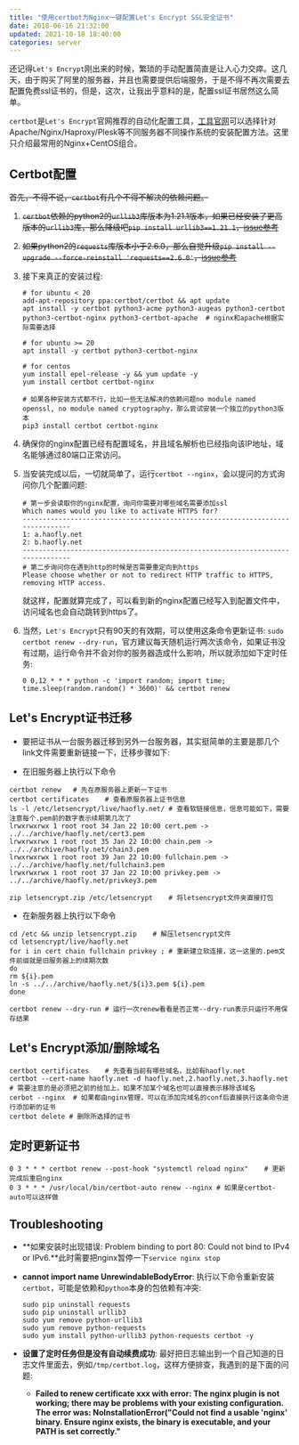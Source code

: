 ```yaml
---
title: "使用certbot为Nginx一键配置Let's Encrypt SSL安全证书"
date: 2018-06-16 21:32:00
updated: 2021-10-18 18:40:00
categories: server
---
```


还记得`Let's Encrypt`刚出来的时候，繁琐的手动配置简直是让人心力交瘁。这几天，由于购买了阿里的服务器，并且也需要提供后端服务，于是不得不再次需要去配置免费ssl证书的，但是，这次，让我出乎意料的是，配置ssl证书居然这么简单。

`certbot`是`Let's Encrypt`官网推荐的自动化配置工具，[工具官网](https://certbot.eff.org/)可以选择针对Apache/Nginx/Haproxy/Plesk等不同服务器不同操作系统的安装配置方法。这里只介绍最常用的Nginx+CentOS组合。

<!--more-->

## Certbot配置

~~首先，不得不说，`certbot`有几个不得不解决的依赖问题。~~

1. ~~`certbot`依赖的python2的`urllib3`库版本为1.21.1版本，如果已经安装了更高版本的`urllib3`库，那么降级吧`pip install urllib3==1.21.1`，[issue参考](https://community.letsencrypt.org/t/certbot-not-working-with-centos7-and-nginx/45646/2)~~

2. ~~如果python2的`requests`库版本小于2.6.0，那么自觉升级`pip install --upgrade --force-reinstall 'requests==2.6.0'`，[issue参考](如果requests<2.6.0那么强制升级。https://github.com/certbot/certbot/issues/5534)~~

3. 接下来真正的安装过程:

   ```shell
   # for ubuntu < 20
   add-apt-repository ppa:certbot/certbot && apt update
   apt install -y certbot python3-acme python3-augeas python3-certbot python3-certbot-nginx python3-certbot-apache	# nginx和apache根据实际需要选择
   
   # for ubuntu >= 20
   apt install -y certbot python3-certbot-nginx
   
   # for centos
   yum install epel-release -y && yum update -y
   yum install certbot certbot-nginx
   
   # 如果各种安装方式都不行，比如一些无法解决的依赖问题no module named openssl, no module named cryptography，那么尝试安装一个独立的python3版本
   pip3 install certbot certbot-nginx
   ```

4. 确保你的nginx配置已经有配置域名，并且域名解析也已经指向该IP地址，域名能够通过80端口正常访问。

5. 当安装完成以后，一切就简单了，运行`certbot --nginx`，会以提问的方式询问你几个配置问题:

   ```shell
   # 第一步会读取你的nginx配置，询问你需要对哪些域名需要添加ssl
   Which names would you like to activate HTTPS for?
   -------------------------------------------------------------------------------
   1: a.haofly.net
   2: b.haofly.net
   -------------------------------------------------------------------------------
   # 第二步询问你在遇到http的时候是否需要重定向到https
   Please choose whether or not to redirect HTTP traffic to HTTPS, removing HTTP access.
   ```

   就这样，配置就算完成了，可以看到新的nginx配置已经写入到配置文件中，访问域名也会自动跳转到https了。

6. 当然，`Let's Encrypt`只有90天的有效期，可以使用这条命令更新证书: `sudo certbot renew --dry-run`，官方建议每天随机运行两次该命令，如果证书没有过期，运行命令并不会对你的服务器造成什么影响，所以就添加如下定时任务:

   ```shell
   0 0,12 * * * python -c 'import random; import time; time.sleep(random.random() * 3600)' && certbot renew 
   ```

## Let's Encrypt证书迁移

- 要把证书从一台服务器迁移到另外一台服务器，其实挺简单的主要是那几个link文件需要重新链接一下，迁移步骤如下:

- 在旧服务器上执行以下命令

```shell
certbot renew	# 先在原服务器上更新一下证书
certbot certificates	# 查看原服务器上证书信息
ls -l /etc/letsencrypt/live/haofly.net/	# 查看软链接信息，信息可能如下，需要注意每个.pem前的数字表示续期第几次了
lrwxrwxrwx 1 root root 34 Jan 22 10:00 cert.pem -> ../../archive/haofly.net/cert3.pem
lrwxrwxrwx 1 root root 35 Jan 22 10:00 chain.pem -> ../../archive/haofly.net/chain3.pem
lrwxrwxrwx 1 root root 39 Jan 22 10:00 fullchain.pem -> ../../archive/haofly.net/fullchain3.pem
lrwxrwxrwx 1 root root 37 Jan 22 10:00 privkey.pem -> ../../archive/haofly.net/privkey3.pem

zip letsencrypt.zip /etc/letsencrypt	# 将letsencrypt文件夹直接打包
```

- 在新服务器上执行以下命令

```shell
cd /etc && unzip letsencrypt.zip	# 解压letsencrypt文件
cd letsencrypt/live/haofly.net
for i in cert chain fullchain privkey ;	# 重新建立软连接，这一这里的.pem文件前缀就是旧服务器上的续期次数
do
rm ${i}.pem
ln -s ../../archive/haofly.net/${i}3.pem ${i}.pem
done

certbot renew --dry-run	# 运行一次renew看看是否正常--dry-run表示只运行不用保存结果
```

## Let's Encrypt添加/删除域名

```shell
certbot certificates	# 先查看当前有哪些域名，比如有haofly.net
certbot --cert-name haofly.net -d haofly.net,2.haofly.net,3.haofly.net	# 需要注意的是必须把之前的给加上，如果不加某个域名也可以直接表示移除该域名
cerbot --nginx	# 如果都由nginx管理，可以在添加完域名的conf后直接执行这条命令进行添加新的证书
certbot delete # 删除所选择的证书
```

## 定时更新证书

```shell
0 3 * * * certbot renew --post-hook "systemctl reload nginx"	# 更新完成后重启nginx
0 3 * * * /usr/local/bin/certbot-auto renew --nginx	# 如果是certbot-auto可以这样做
```

## Troubleshooting

- **如果安装时出现错误: Problem binding to port 80: Could not bind to IPv4 or IPv6.**此时需要把nginx暂停一下`service nginx stop`

- **cannot import name UnrewindableBodyError**: 执行以下命令重新安装`certbot`，可能是依赖和`python`本身的包依赖有冲突:

  ```shell
  sudo pip uninstall requests
  sudo pip uninstall urllib3
  sudo yum remove python-urllib3
  sudo yum remove python-requests
  sudo yum install python-urllib3 python-requests certbot -y
  ```

- **设置了定时任务但是没有自动续费成功**: 最好把日志输出到一个自己知道的日志文件里面去，例如`/tmp/certbot.log`，这样方便排查，我遇到的是下面的问题:

  - **Failed to renew certificate xxx with error: The nginx plugin is not working; there may be problems with your existing configuration. The error was: NoInstallationError("Could not find a usable 'nginx' binary. Ensure nginx exists, the binary is executable, and your PATH is set correctly."**